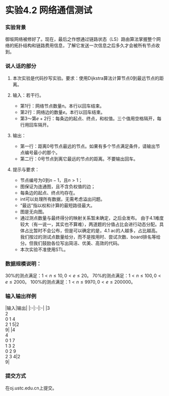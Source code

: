 # 实验4.2 网络通信测试

### 实验背景
御坂网络被修好了。现在，最后之作想通过链路状态（LS）路由算法掌握整个网络的拓扑结构和链路费用信息，了解它发送一次信息之后多久才会被所有节点收到。

### 说人话的部分
1. 本次实验是代码抄写实验。要求：使用Dijkstra算法计算节点0到最远节点的距离。

2. 输入：若干行。
   * 第1行：网络节点数量$n$。本行以回车结束。
   * 第2行：网络边的数量$e$。本行以回车结束。
   * 第3～第$e+2$行：每条边的起点、终点，和权值。三个值用空格隔开，每行用回车隔开。

3. 输出：
   * 第一行：距离0号节点最远的节点。如果有多个节点满足条件，请输出节点编号最小的那个。
   * 第二行：0号节点到离它最远的节点的距离。不要输出回车。

4. 提示与要求：
   * 节点编号为$0$到$n-1$，且$n>1$；
   * 图保证为连通图，且不含负权值的边；
   * 每条边的起点、终点均存在。
   * int可以处理所有数据，无需考虑溢出问题。
   * “最远”指以权和计算的最短路径最大。
   * 图是无向图。
   * 通过测点数量与最终得分的映射关系暂未确定，之后会发布。
     由于4.1难度较大（有一说一，其实也不算难），两道题的分值占比会进行动态分配。具体占比暂时不会公布，但是可以确定的是，4.1 ac的人越多，占比越高。
     我们按过的测试点数量给分，而不是按用时、尝试次数、board排名等给分。但我们鼓励各位写出简洁、优美、高效的代码。
   * 本次实验不准使用STL。

### 数据规模说明：
30%的测点满足：$1<n≤10, 0<e≤20$。
70%的测点满足：$1<n≤100, 0<e≤2000$。
100%的测点满足：$1<n≤9970, 0<e≤200000$。

### 输入输出样例
|输入|输出|
|:-|:-|:-|
|3<br>2<br>0 1 4<br>2 1 5|2<br>9|
|4<br>4<br>0 1 7<br>1 3 2<br>0 2 9<br>2 3 4|2<br>9|

### 提交方式
在oj.ustc.edu.cn上提交。
